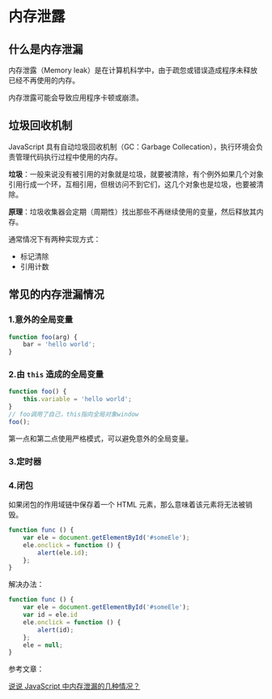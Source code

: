 # 内存泄露

## 什么是内存泄漏

内存泄露（Memory leak）是在计算机科学中，由于疏忽或错误造成程序未释放已经不再使用的内存。

内存泄露可能会导致应用程序卡顿或崩溃。

## 垃圾回收机制

JavaScript 具有自动垃圾回收机制（GC：Garbage Collecation），执行环境会负责管理代码执行过程中使用的内存。

**垃圾**：一般来说没有被引用的对象就是垃圾，就要被清除，有个例外如果几个对象引用行成一个环，互相引用，但根访问不到它们，这几个对象也是垃圾，也要被清除。

**原理**：垃圾收集器会定期（周期性）找出那些不再继续使用的变量，然后释放其内存。

通常情况下有两种实现方式：

* 标记清除
* 引用计数

## 常见的内存泄漏情况

### 1.意外的全局变量

```js
function foo(arg) {
    bar = 'hello world';
}
```

### 2.由 `this` 造成的全局变量

```js
function foo() {
    this.variable = 'hello world';
}
// foo调用了自己，this指向全局对象window
foo();
```

第一点和第二点使用严格模式，可以避免意外的全局变量。

### 3.定时器

### 4.闭包

如果闭包的作用域链中保存着一个 HTML 元素，那么意味着该元素将无法被销毁。

```js
function func () {
    var ele = document.getElementById('#someEle');
    ele.onclick = function () {
        alert(ele.id);
    };
}
```

解决办法：

```js
function func () {
    var ele = document.getElementById('#someEle');
    var id = ele.id
    ele.onclick = function () {
        alert(id);
    };
    ele = null;
}
```

参考文章：

[说说 JavaScript 中内存泄漏的几种情况？](https://mp.weixin.qq.com/s/01_qwiL37Jz9nY57fh7fDA)

